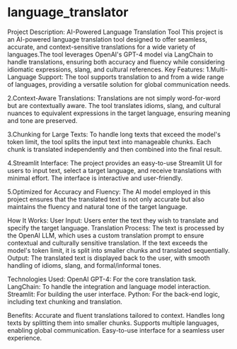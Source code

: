 # language_translator
Project Description: AI-Powered Language Translation Tool This project is an AI-powered language translation tool designed to offer seamless, accurate, and context-sensitive translations for a wide variety of languages.The tool leverages OpenAI's GPT-4 model via LangChain to handle translations, ensuring both accuracy and fluency while considering idiomatic expressions, slang, and cultural references.
Key Features:
1.Multi-Language Support:
The tool supports translation to and from a wide range of languages, providing a versatile solution for global communication needs.

2.Context-Aware Translations:
Translations are not simply word-for-word but are contextually aware. The tool translates idioms, slang, and cultural nuances to equivalent expressions in the target language, ensuring meaning and tone are preserved.

3.Chunking for Large Texts:
To handle long texts that exceed the model's token limit, the tool splits the input text into manageable chunks. Each chunk is translated independently and then combined into the final result.

4.Streamlit Interface:
The project provides an easy-to-use Streamlit UI for users to input text, select a target language, and receive translations with minimal effort. The interface is interactive and user-friendly.

5.Optimized for Accuracy and Fluency:
The AI model employed in this project ensures that the translated text is not only accurate but also maintains the fluency and natural tone of the target language.

How It Works:
User Input: Users enter the text they wish to translate and specify the target language.
Translation Process: The text is processed by the OpenAI LLM, which uses a custom translation prompt to ensure contextual and culturally sensitive translation. If the text exceeds the model's token limit, it is split into smaller chunks and translated sequentially.
Output: The translated text is displayed back to the user, with smooth handling of idioms, slang, and formal/informal tones.

Technologies Used:
OpenAI GPT-4: For the core translation task.
LangChain: To handle the integration and language model interaction.
Streamlit: For building the user interface.
Python: For the back-end logic, including text chunking and translation.

Benefits:
Accurate and fluent translations tailored to context.
Handles long texts by splitting them into smaller chunks.
Supports multiple languages, enabling global communication.
Easy-to-use interface for a seamless user experience.
